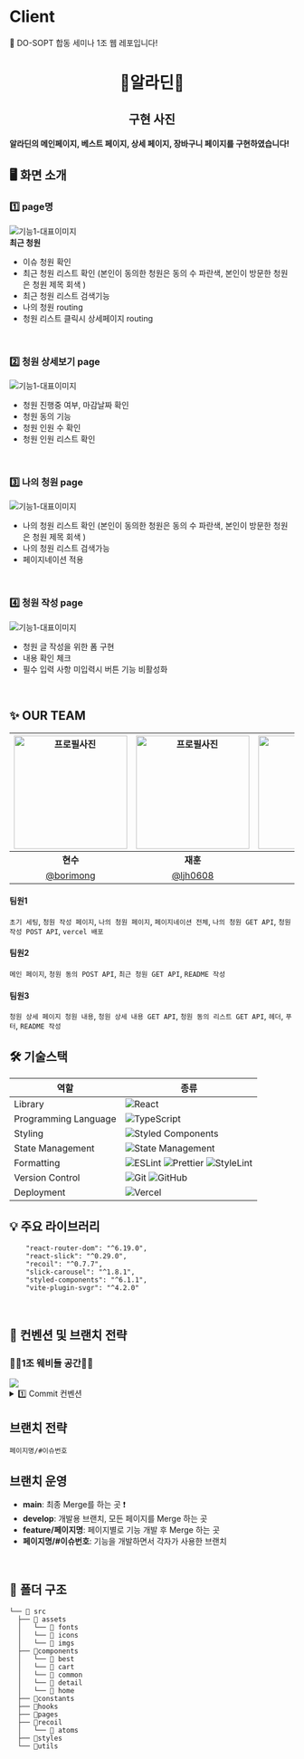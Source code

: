 # Client

💛 DO-SOPT 합동 세미나 1조 웹 레포입니다!

<div align="center">
<h1> 🧞알라딘🧞 </h1>
<h2> 구현 사진 </h2>

</div>
<h4>알라딘의 메인페이지, 베스트 페이지, 상세 페이지, 장바구니 페이지를 구현하였습니다!</h4>

<h2>🖥 화면 소개</h2>
<h3> 1️⃣ page명 </h3>
<!-- 뷰 스크린샷 첨부 -->
<img src="https://github.com/SopkathonTeam3/Client/assets/81609304/ad52dd2a-7fa7-493f-bdbb-a825b2f1a134"  alt="기능1-대표이미지" />
<div ><strong> 최근 청원 </strong>  
  <ul> 
    <li>이슈 청원 확인</li>
      <li>최근 청원 리스트 확인 (본인이 동의한 청원은 동의 수 파란색, 본인이 방문한 청원은 청원 제목 회색 )</li>
        <li>최근 청원 리스트 검색기능 </li>
       <li>나의 청원 routing</li>
      <li>청원 리스트 클릭시 상세페이지 routing</li>
  </ul><br/></div>

<h3> 2️⃣ 청원 상세보기 page </h3>
<img src="https://github.com/SopkathonTeam3/Client/assets/81609304/5508a245-a4e6-41ab-904b-7b67f9e9d5cc"  alt="기능1-대표이미지" />
<div >
  <ul> 
    <li>청원 진행중 여부, 마감날짜 확인</li>
      <li>청원 동의 기능</li>
       <li>청원 인원 수 확인</li>
      <li>청원 인원 리스트 확인</li>
  </ul>
  <br/></div>

<h3> 3️⃣ 나의 청원 page  </h3>
<img src="https://github.com/SopkathonTeam3/Client/assets/81609304/70955436-9e51-460c-a575-dcade5e3dfa1"  alt="기능1-대표이미지" />
<div >
    <ul> 
   <li>나의 청원 리스트 확인 (본인이 동의한 청원은 동의 수 파란색, 본인이 방문한 청원은 청원 제목 회색 )</li>
      <li>나의 청원 리스트 검색가능</li>
      <li>페이지네이션 적용</li>
  </ul>
  <br/></div>

<h3> 4️⃣ 청원 작성 page </h3>
<img src="https://github.com/SopkathonTeam3/Client/assets/81609304/3e93b242-d5db-45ea-8f3b-ed9ca877cb66"  alt="기능1-대표이미지" />
<div >
    <ul> 
    <li>청원 글 작성을 위한 폼 구현</li>
             <li>내용 확인 체크</li>
      <li>필수 입력 사항 미입력시 버튼 기능 비활성화</li>
  </ul>
  <br/></div>

## ✨ OUR TEAM

| <img src="https://github.com/CDS-Seminar-Team3/CDS3-Client/assets/92876819/86b76119-439a-4340-8a15-5efeb79a0488" width="200" alt="프로필사진"> | <img src="https://github.com/CDS-Seminar-Team3/CDS3-Client/assets/92876819/7aa610ff-fc78-460c-9a64-417b28d8df49" width="200" alt="프로필사진"> | <img src="https://avatars.githubusercontent.com/u/92876819?v=4" width="200" alt="프로필사진"> |
| :--------------------------------------------------------------------------------------------------------------------------------------------: | :--------------------------------------------------------------------------------------------------------------------------------------------: | :-------------------------------------------------------------------------------------------: |
|                                                    <div align = "center"><b>현수</b></div>                                                     |                                                    <div align = "center"><b>재훈</b></div>                                                     |                            <div align = "center"><b>지민</b></div>                            |
|                                                    [@borimong](https://github.com/borimong)                                                    |                                                     [@ljh0608](https://github.com/ljh0608)                                                     |                            [@urjimyu](https://github.com/urjimyu)                             |

#### 팀원1

`초기 세팅`, `청원 작성 페이지`, `나의 청원 페이지`, `페이지네이션 전체`, `나의 청원 GET API`, `청원 작성 POST API`, `vercel 배포`

#### 팀원2

`메인 페이지`, `청원 동의 POST API`, `최근 청원 GET API`, `README 작성`

#### 팀원3

`청원 상세 페이지 청원 내용`, `청원 상세 내용 GET API`, `청원 동의 리스트 GET API`, `헤더`, `푸터`, `README 작성`

<h2> 🛠 기술스택 </h2>

   <div align="center">

| 역할                 | 종류                                                                                                                                                                                                                                                                                                                            |
| -------------------- | ------------------------------------------------------------------------------------------------------------------------------------------------------------------------------------------------------------------------------------------------------------------------------------------------------------------------------- |
| Library              | ![React](https://img.shields.io/badge/React-61DAFB?style=for-the-badge&logo=React&logoColor=black)                                                                                                                                                                                                                              |
| Programming Language | ![TypeScript](https://img.shields.io/badge/TypeScript-3178C6?style=for-the-badge&logo=TypeScript&logoColor=white)                                                                                                                                                                                                               |
| Styling              | ![Styled Components](https://img.shields.io/badge/styled--components-DB7093?style=for-the-badge&logo=styled-components&logoColor=white)                                                                                                                                                                                         |
| State Management     | ![State Management](https://img.shields.io/badge/recoil-007af4?style=for-the-badge&logo=Recoil&logoColor=white)                                                                                                                                                                                                                 |
| Formatting           | ![ESLint](https://img.shields.io/badge/ESLint-4B3263?style=for-the-badge&logo=eslint&logoColor=white) ![Prettier](https://img.shields.io/badge/prettier-1A2C34?style=for-the-badge&logo=prettier&logoColor=F7BA3E) ![StyleLint](https://img.shields.io/badge/stylelint-E0EFEF?style=for-the-badge&logo=stylelint&logoColor=000) |
| Version Control      | ![Git](https://img.shields.io/badge/git-%23F05033.svg?style=for-the-badge&logo=git&logoColor=white) ![GitHub](https://img.shields.io/badge/github-%23121011.svg?style=for-the-badge&logo=github&logoColor=white)                                                                                                                |
| Deployment           | ![Vercel](https://img.shields.io/badge/Vercel-000000?style=for-the-badge&logo=vercel&logoColor=white)                                                                                                                                                                                                                           |

</div>

<h2> 💡 주요 라이브러리 </h2>

```
    "react-router-dom": "^6.19.0",
    "react-slick": "^0.29.0",
    "recoil": "^0.7.7",
    "slick-carousel": "^1.8.1",
    "styled-components": "^6.1.1",
    "vite-plugin-svgr": "^4.2.0"
```

<br/>

<h2>  📄 컨벤션 및 브랜치 전략 </h2>
<h3>🔽💙1조 웨비들 공간💙🔽</h3>
<a href="[https://www.notion.so/1-be5da056111d4bd392c2d3dde69f3d1c?pvs=4](https://www.notion.so/9e8cfc89cef244e68afc45f32d597fdf)"><img src="https://img.shields.io/badge/Notion 링크-white?style=for-the-badge&logo=Notion&logoColor=000000"/></a>

<details>
<summary> 1️⃣ Commit 컨벤션  </summary>

- 기본적인것 (feat, fix, chore, ..) 위주로만 지키기!

| 제목     | 내용                                            |
| -------- | -------------------------------------------    |
| init     | 브랜치 첫 커밋                    |
| feat     | 새로운 기능을 추가할 경우                        |
| style    | 기능에 영향을 주지 않는 커밋, 코드 순서, css 등의 포맷에 관한 커밋  |
| fix      | 버그를 고친 경우                                |
| refactor | 코드 리팩토링에 대한 커밋                        |
| docs     | 문서를 수정한 경우, 파일 삭제, 파일명 수정 등          |
| chore    | 빌드 테스트 업데이트, 패키지 매니저를 설정하는 경우, 주석 추가, 자잘한 문서 수정 |
| code review | 코드 리뷰 반영    |

</details>

## 브랜치 전략

`페이지명/#이슈번호`

## 브랜치 운영

- **main**: 최종 Merge를 하는 곳 ❗️
- **develop**: 개발용 브랜치, 모든 페이지를 Merge 하는 곳
- **feature/페이지명**: 페이지별로 기능 개발 후 Merge 하는 곳
- **페이지명/#이슈번호**: 기능을 개발하면서 각자가 사용한 브랜치

<br/>

<h2> 📁 폴더 구조 </h2>

```
└── 📁 src
  ├── 📁 assets
  │   └── 📁 fonts
  │   └── 📁 icons
  │   └── 📁 imgs
  ├── 📁components
  │   └── 📁 best
  │   └── 📁 cart
  │   └── 📁 common
  │   └── 📁 detail
  │   └── 📁 home
  ├── 📁constants
  ├── 📁hooks
  ├── 📁pages
  ├── 📁recoil
  │   └── 📁 atoms
  ├── 📁styles
  └── 📁utils

```

<br/>
